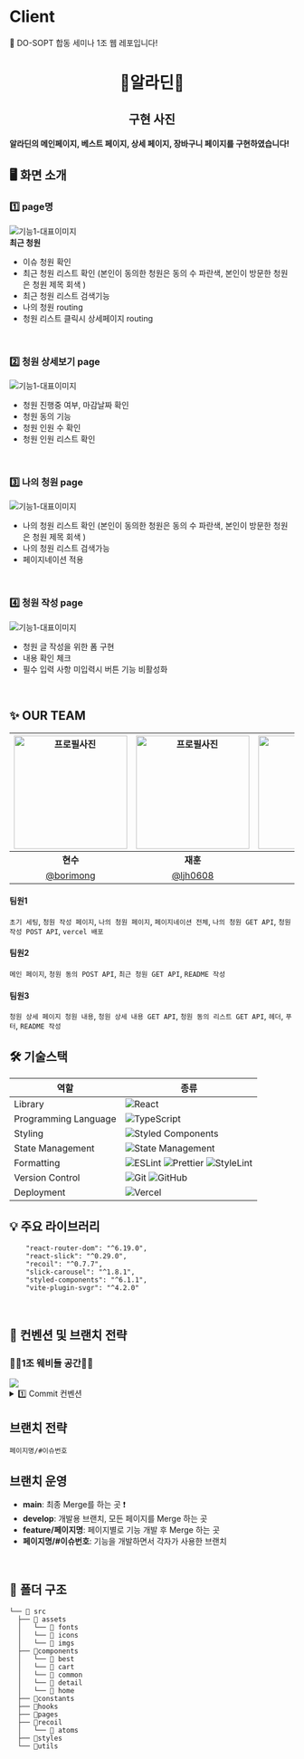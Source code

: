 # Client

💛 DO-SOPT 합동 세미나 1조 웹 레포입니다!

<div align="center">
<h1> 🧞알라딘🧞 </h1>
<h2> 구현 사진 </h2>

</div>
<h4>알라딘의 메인페이지, 베스트 페이지, 상세 페이지, 장바구니 페이지를 구현하였습니다!</h4>

<h2>🖥 화면 소개</h2>
<h3> 1️⃣ page명 </h3>
<!-- 뷰 스크린샷 첨부 -->
<img src="https://github.com/SopkathonTeam3/Client/assets/81609304/ad52dd2a-7fa7-493f-bdbb-a825b2f1a134"  alt="기능1-대표이미지" />
<div ><strong> 최근 청원 </strong>  
  <ul> 
    <li>이슈 청원 확인</li>
      <li>최근 청원 리스트 확인 (본인이 동의한 청원은 동의 수 파란색, 본인이 방문한 청원은 청원 제목 회색 )</li>
        <li>최근 청원 리스트 검색기능 </li>
       <li>나의 청원 routing</li>
      <li>청원 리스트 클릭시 상세페이지 routing</li>
  </ul><br/></div>

<h3> 2️⃣ 청원 상세보기 page </h3>
<img src="https://github.com/SopkathonTeam3/Client/assets/81609304/5508a245-a4e6-41ab-904b-7b67f9e9d5cc"  alt="기능1-대표이미지" />
<div >
  <ul> 
    <li>청원 진행중 여부, 마감날짜 확인</li>
      <li>청원 동의 기능</li>
       <li>청원 인원 수 확인</li>
      <li>청원 인원 리스트 확인</li>
  </ul>
  <br/></div>

<h3> 3️⃣ 나의 청원 page  </h3>
<img src="https://github.com/SopkathonTeam3/Client/assets/81609304/70955436-9e51-460c-a575-dcade5e3dfa1"  alt="기능1-대표이미지" />
<div >
    <ul> 
   <li>나의 청원 리스트 확인 (본인이 동의한 청원은 동의 수 파란색, 본인이 방문한 청원은 청원 제목 회색 )</li>
      <li>나의 청원 리스트 검색가능</li>
      <li>페이지네이션 적용</li>
  </ul>
  <br/></div>

<h3> 4️⃣ 청원 작성 page </h3>
<img src="https://github.com/SopkathonTeam3/Client/assets/81609304/3e93b242-d5db-45ea-8f3b-ed9ca877cb66"  alt="기능1-대표이미지" />
<div >
    <ul> 
    <li>청원 글 작성을 위한 폼 구현</li>
             <li>내용 확인 체크</li>
      <li>필수 입력 사항 미입력시 버튼 기능 비활성화</li>
  </ul>
  <br/></div>

## ✨ OUR TEAM

| <img src="https://github.com/CDS-Seminar-Team3/CDS3-Client/assets/92876819/86b76119-439a-4340-8a15-5efeb79a0488" width="200" alt="프로필사진"> | <img src="https://github.com/CDS-Seminar-Team3/CDS3-Client/assets/92876819/7aa610ff-fc78-460c-9a64-417b28d8df49" width="200" alt="프로필사진"> | <img src="https://avatars.githubusercontent.com/u/92876819?v=4" width="200" alt="프로필사진"> |
| :--------------------------------------------------------------------------------------------------------------------------------------------: | :--------------------------------------------------------------------------------------------------------------------------------------------: | :-------------------------------------------------------------------------------------------: |
|                                                    <div align = "center"><b>현수</b></div>                                                     |                                                    <div align = "center"><b>재훈</b></div>                                                     |                            <div align = "center"><b>지민</b></div>                            |
|                                                    [@borimong](https://github.com/borimong)                                                    |                                                     [@ljh0608](https://github.com/ljh0608)                                                     |                            [@urjimyu](https://github.com/urjimyu)                             |

#### 팀원1

`초기 세팅`, `청원 작성 페이지`, `나의 청원 페이지`, `페이지네이션 전체`, `나의 청원 GET API`, `청원 작성 POST API`, `vercel 배포`

#### 팀원2

`메인 페이지`, `청원 동의 POST API`, `최근 청원 GET API`, `README 작성`

#### 팀원3

`청원 상세 페이지 청원 내용`, `청원 상세 내용 GET API`, `청원 동의 리스트 GET API`, `헤더`, `푸터`, `README 작성`

<h2> 🛠 기술스택 </h2>

   <div align="center">

| 역할                 | 종류                                                                                                                                                                                                                                                                                                                            |
| -------------------- | ------------------------------------------------------------------------------------------------------------------------------------------------------------------------------------------------------------------------------------------------------------------------------------------------------------------------------- |
| Library              | ![React](https://img.shields.io/badge/React-61DAFB?style=for-the-badge&logo=React&logoColor=black)                                                                                                                                                                                                                              |
| Programming Language | ![TypeScript](https://img.shields.io/badge/TypeScript-3178C6?style=for-the-badge&logo=TypeScript&logoColor=white)                                                                                                                                                                                                               |
| Styling              | ![Styled Components](https://img.shields.io/badge/styled--components-DB7093?style=for-the-badge&logo=styled-components&logoColor=white)                                                                                                                                                                                         |
| State Management     | ![State Management](https://img.shields.io/badge/recoil-007af4?style=for-the-badge&logo=Recoil&logoColor=white)                                                                                                                                                                                                                 |
| Formatting           | ![ESLint](https://img.shields.io/badge/ESLint-4B3263?style=for-the-badge&logo=eslint&logoColor=white) ![Prettier](https://img.shields.io/badge/prettier-1A2C34?style=for-the-badge&logo=prettier&logoColor=F7BA3E) ![StyleLint](https://img.shields.io/badge/stylelint-E0EFEF?style=for-the-badge&logo=stylelint&logoColor=000) |
| Version Control      | ![Git](https://img.shields.io/badge/git-%23F05033.svg?style=for-the-badge&logo=git&logoColor=white) ![GitHub](https://img.shields.io/badge/github-%23121011.svg?style=for-the-badge&logo=github&logoColor=white)                                                                                                                |
| Deployment           | ![Vercel](https://img.shields.io/badge/Vercel-000000?style=for-the-badge&logo=vercel&logoColor=white)                                                                                                                                                                                                                           |

</div>

<h2> 💡 주요 라이브러리 </h2>

```
    "react-router-dom": "^6.19.0",
    "react-slick": "^0.29.0",
    "recoil": "^0.7.7",
    "slick-carousel": "^1.8.1",
    "styled-components": "^6.1.1",
    "vite-plugin-svgr": "^4.2.0"
```

<br/>

<h2>  📄 컨벤션 및 브랜치 전략 </h2>
<h3>🔽💙1조 웨비들 공간💙🔽</h3>
<a href="[https://www.notion.so/1-be5da056111d4bd392c2d3dde69f3d1c?pvs=4](https://www.notion.so/9e8cfc89cef244e68afc45f32d597fdf)"><img src="https://img.shields.io/badge/Notion 링크-white?style=for-the-badge&logo=Notion&logoColor=000000"/></a>

<details>
<summary> 1️⃣ Commit 컨벤션  </summary>

- 기본적인것 (feat, fix, chore, ..) 위주로만 지키기!

| 제목     | 내용                                            |
| -------- | -------------------------------------------    |
| init     | 브랜치 첫 커밋                    |
| feat     | 새로운 기능을 추가할 경우                        |
| style    | 기능에 영향을 주지 않는 커밋, 코드 순서, css 등의 포맷에 관한 커밋  |
| fix      | 버그를 고친 경우                                |
| refactor | 코드 리팩토링에 대한 커밋                        |
| docs     | 문서를 수정한 경우, 파일 삭제, 파일명 수정 등          |
| chore    | 빌드 테스트 업데이트, 패키지 매니저를 설정하는 경우, 주석 추가, 자잘한 문서 수정 |
| code review | 코드 리뷰 반영    |

</details>

## 브랜치 전략

`페이지명/#이슈번호`

## 브랜치 운영

- **main**: 최종 Merge를 하는 곳 ❗️
- **develop**: 개발용 브랜치, 모든 페이지를 Merge 하는 곳
- **feature/페이지명**: 페이지별로 기능 개발 후 Merge 하는 곳
- **페이지명/#이슈번호**: 기능을 개발하면서 각자가 사용한 브랜치

<br/>

<h2> 📁 폴더 구조 </h2>

```
└── 📁 src
  ├── 📁 assets
  │   └── 📁 fonts
  │   └── 📁 icons
  │   └── 📁 imgs
  ├── 📁components
  │   └── 📁 best
  │   └── 📁 cart
  │   └── 📁 common
  │   └── 📁 detail
  │   └── 📁 home
  ├── 📁constants
  ├── 📁hooks
  ├── 📁pages
  ├── 📁recoil
  │   └── 📁 atoms
  ├── 📁styles
  └── 📁utils

```

<br/>
